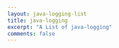 ```yaml
---
layout: java-logging-list
title: java-logging
excerpt: "A List of java-logging"
comments: false
---
```

